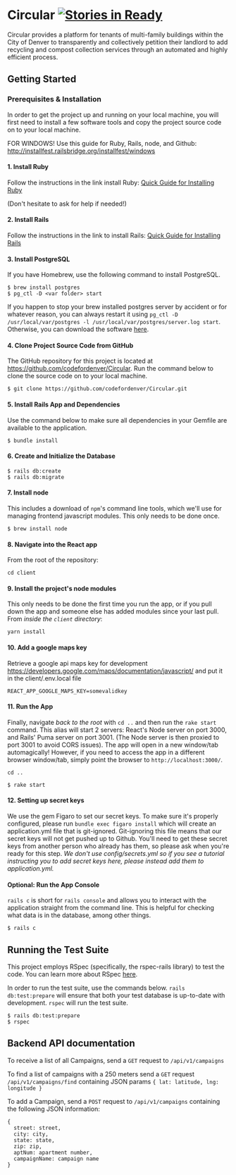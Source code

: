 # Circular [![Stories in Ready](https://badge.waffle.io/codefordenver/Circular.png?label=ready&title=Ready)](https://waffle.io/codefordenver/Circular)

Circular provides a platform for tenants of multi-family buildings within the City of Denver to transparently and collectively petition their landlord to add recycling and compost collection services through an automated and highly efficient process.

## Getting Started

### Prerequisites & Installation

In order to get the project up and running on your local machine, you will first need to install a few software tools and copy the project source code on to your local machine.

FOR WINDOWS! Use this guide for Ruby, Rails, node, and Github: http://installfest.railsbridge.org/installfest/windows

#### 1. Install Ruby
Follow the instructions in the link install Ruby:
[Quick Guide for Installing Ruby](https://www.ruby-lang.org/en/documentation/installation/)

(Don't hesitate to ask for help if needed!)

#### 2. Install Rails
Follow the instructions in the link to install Rails: [Quick Guide for Installing Rails](http://guides.rubyonrails.org/getting_started.html)


#### 3. Install PostgreSQL

If you have Homebrew, use the following command to install PostgreSQL.

```
$ brew install postgres
$ pg_ctl -D <var folder> start
```

If you happen to stop your brew installed postgres server by accident or for whatever reason, you can always restart it using `pg_ctl -D /usr/local/var/postgres -l /usr/local/var/postgres/server.log start`.
Otherwise, you can download the software [here](https://www.postgresql.org/download/).

#### 4. Clone Project Source Code from GitHub

The GitHub repository for this project is located at https://github.com/codefordenver/Circular. Run the command below to clone the source code on to your local machine.

```
$ git clone https://github.com/codefordenver/Circular.git
```

#### 5. Install Rails App and Dependencies

Use the command below to make sure all dependencies in your Gemfile are available to the application.

```
$ bundle install
```

#### 6. Create and Initialize the Database

```
$ rails db:create
$ rails db:migrate
```

#### 7. Install node

This includes a download of `npm`'s command line tools, which we'll use for managing frontend javascript modules. This only needs to be done once.

```
$ brew install node
```

#### 8. Navigate into the React app

From the root of the repository:

```
cd client
```

#### 9. Install the project's node modules

This only needs to be done the first time you run the app, or if you pull down the app and someone else has added modules since your last pull. From _inside the `client` directory_:

```
yarn install
```

#### 10. Add a google maps key

Retrieve a google api maps key for development https://developers.google.com/maps/documentation/javascript/ and put it in the client/.env.local file

```
REACT_APP_GOOGLE_MAPS_KEY=somevalidkey
```

#### 11. Run the App

Finally, navigate _back to the root_ with `cd ..` and then run the `rake start` command. This alias will start 2 servers: React's Node server on port 3000, and Rails' Puma server on port 3001. (The Node server is then proxied to port 3001 to avoid CORS issues). The app will open in a new window/tab automagically! However, if you need to access the app in a different browser window/tab, simply point the browser to `http://localhost:3000/`.

```
cd ..
```

```
$ rake start
```

#### 12. Setting up secret keys

We use the gem Figaro to set our secret keys. To make sure it's properly configured, please run `bundle exec figaro install` which will create an application.yml file that is git-ignored.
Git-ignoring this file means that our secret keys will not get pushed up to Github. You'll need to get these secret keys from another person who already has them, so please ask when you're ready for this step.
  *We don't use config/secrets.yml so if you see a tutorial instructing you to add secret keys here, please instead add them to application.yml.*

#### Optional: Run the App Console

`rails c` is short for `rails console` and allows you to interact with the application straight from the command line. This is helpful for checking what data is in the database, among other things.

```
$ rails c
```

## Running the Test Suite

This project employs RSpec (specifically, the rspec-rails library) to test the code. You can learn more about RSpec [here](https://relishapp.com/rspec/docs/gettingstarted).

In order to run the test suite, use the commands below. `rails db:test:prepare` will ensure that both your test database is up-to-date with development. `rspec` will run the test suite.

```
$ rails db:test:prepare
$ rspec
```

## Backend API documentation

To receive a list of all Campaigns, send a `GET` request to `/api/v1/campaigns`

To find a list of campaigns with a 250 meters send a `GET` request `/api/v1/campaigns/find` containing JSON params `{ lat: latitude, lng: longitude }`

To add a Campaign, send a `POST` request to `/api/v1/campaigns` containing the following JSON information:
```
{
  street: street,
  city: city,
  state: state,
  zip: zip,
  aptNum: apartment number,
  campaignName: campaign name
}
```
